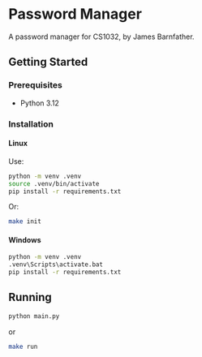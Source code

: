 # Password Manager

A password manager for CS1032, by James Barnfather.

<!-- Getting Started -->
## Getting Started



### Prerequisites

* Python 3.12

### Installation

#### Linux
Use:
```sh
python -m venv .venv
source .venv/bin/activate
pip install -r requirements.txt
```

Or:
```sh
make init
```

#### Windows
```sh
python -m venv .venv
.venv\Scripts\activate.bat
pip install -r requirements.txt
```

## Running

```sh
python main.py
```

or

```sh
make run
```

